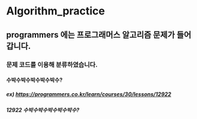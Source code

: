 # Algorithm_practice

## programmers 에는 프로그래머스 알고리즘 문제가 들어갑니다.
### 문제 코드를 이용해 분류하였습니다.
#### 수박수박수박수박수박수?
##### ex) https://programmers.co.kr/learn/courses/30/lessons/12922
##### 12922 수박수박수박수박수박수?
